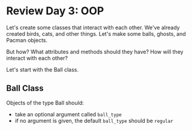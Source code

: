 # Review Day 3: OOP
Let's create some classes that interact with each other. We've already created birds, cats, and other things. Let's make some balls, ghosts, and Pacman objects.  
  
But how? What attributes and methods should they have? How will they interact with each other?  
  
Let's start with the Ball class.  
  
## Ball Class
Objects of the type Ball should:  
  
  - take an optional argument called `ball_type`
  - if no argument is given, the default `ball_type` should be `regular`
```ruby
```
